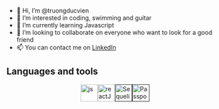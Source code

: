 - 👋 Hi, I’m @truongducvien
- 👀 I’m interested in coding, swimming and guitar
- 🌱 I’m currently learning Javascript
- 💞️ I’m looking to collaborate on everyone who want to look for a good friend
- 📫 You can contact me on [LinkedIn](https://www.linkedin.com/in/vien-truong-53531a281/)

## Languages and tools
<div style='display: flex; justify-content: center'>
  <a href="https://www.javascript.com/" target="_blank">
    <img src="https://i0.wp.com/www.duomimikry.de/wp-content/uploads/2016/03/js-logo.png?fit=500%2C500&ssl=1" alt="js" title="Javascript" width="40" height="40"/>
  </a>
  <a href="https://react.dev/" target="_blank">
    <img src="https://www.svgrepo.com/show/452092/react.svg" alt="reactJS" title="ReactJS" width="40" height="40"/>
  </a>
  <a href="" target="_blank">
    <img src="https://encrypted-tbn0.gstatic.com/images?q=tbn:ANd9GcQOaSZeyJFLgJEn_XuU0GgTAu4Rnvkdl_udP0MZCS9o1g&s" alt="Sequelize" title="Sequelize" height="40"/>
  </a>
  <a href="" target="_blank">
    <img src="https://media.dev.to/cdn-cgi/image/width=1000,height=420,fit=cover,gravity=auto,format=auto/https%3A%2F%2Fdev-to-uploads.s3.amazonaws.com%2Fuploads%2Farticles%2Ff10pjx8jeq116dcq3j29.jpg" alt="PassportJS" title="PassportJS" height="40"/>
  </a>
</div>
